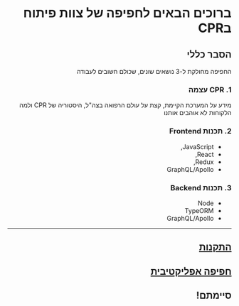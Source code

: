 <div dir="rtl">

# ברוכים הבאים לחפיפה של צוות פיתוח בCPR

## הסבר כללי

החפיפה מחולקת ל-3 נושאים שונים, שכולם חשובים לעבודה

### 1. CPR עצמה
 מידע על המערכת הקיימת, קצת על עולם הרפואה בצה"ל, היסטוריה של CPR ולמה הלקוחות לא אוהבים אותנו 

### 2. **תכנות Frontend**
- JavaScript,
- React,
- Redux,
- GraphQL/Apollo 

### 3. **תכנות Backend**
- Node 
- TypeORM
- GraphQL/Apollo

----------

## [התקנות](https://github.com/ItaiPendler/cpr-welcome/blob/main/installations.md)

## [חפיפה אפליקטיבית](https://githut.com/ItaiPendler/cpr-welcome/blob/main/fullstack-mentoring.md)
## סיימתם!
<div>
